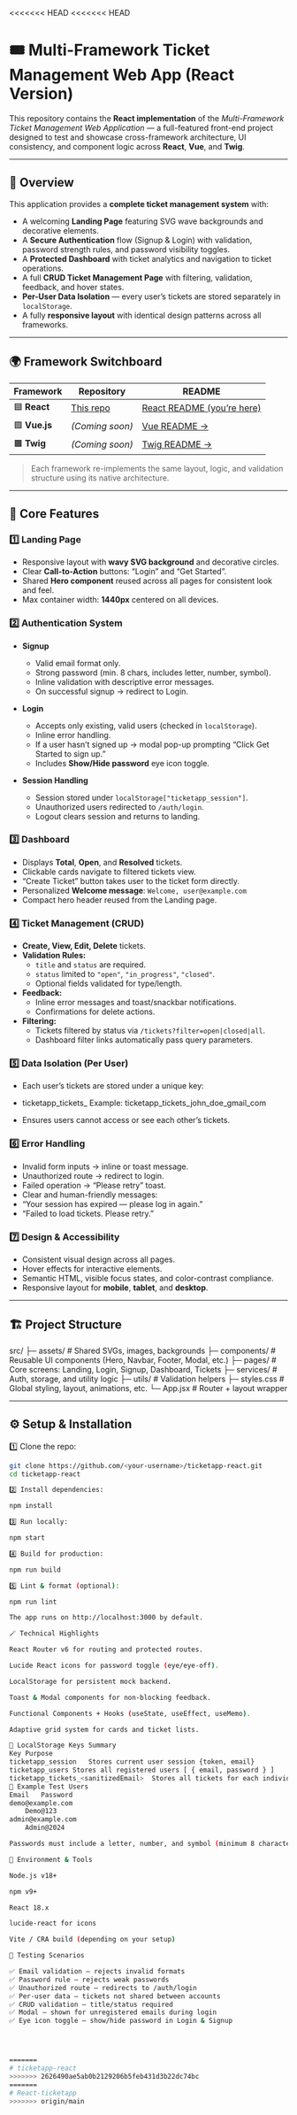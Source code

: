 <<<<<<< HEAD
<<<<<<< HEAD
# 🎟️ Multi-Framework Ticket Management Web App (React Version)

This repository contains the **React implementation** of the *Multi-Framework Ticket Management Web Application* — a full-featured front-end project designed to test and showcase cross-framework architecture, UI consistency, and component logic across **React**, **Vue**, and **Twig**.

---

## 📖 Overview

This application provides a **complete ticket management system** with:

- A welcoming **Landing Page** featuring SVG wave backgrounds and decorative elements.
- A **Secure Authentication** flow (Signup & Login) with validation, password strength rules, and password visibility toggles.
- A **Protected Dashboard** with ticket analytics and navigation to ticket operations.
- A full **CRUD Ticket Management Page** with filtering, validation, feedback, and hover states.
- **Per-User Data Isolation** — every user’s tickets are stored separately in `localStorage`.
- A fully **responsive layout** with identical design patterns across all frameworks.

---

## 🌍 Framework Switchboard

| Framework | Repository | README |
|------------|-------------|--------|
| 🟦 **React** | [This repo](#) | [React README (you’re here)](#) |
| 🟩 **Vue.js** | *(Coming soon)* | [Vue README →](https://github.com/Holupeter/ticketapp-vue/blob/main/README.md) |
| 🟫 **Twig** | *(Coming soon)* | [Twig README →](#) |

> Each framework re-implements the same layout, logic, and validation structure using its native architecture.

---

## 🧠 Core Features

### 1️⃣ Landing Page
- Responsive layout with **wavy SVG background** and decorative circles.
- Clear **Call-to-Action** buttons: “Login” and “Get Started”.
- Shared **Hero component** reused across all pages for consistent look and feel.
- Max container width: **1440px** centered on all devices.

### 2️⃣ Authentication System
- **Signup**
  - Valid email format only.
  - Strong password (min. 8 chars, includes letter, number, symbol).
  - Inline validation with descriptive error messages.
  - On successful signup → redirect to Login.

- **Login**
  - Accepts only existing, valid users (checked in `localStorage`).
  - Inline error handling.
  - If a user hasn’t signed up → modal pop-up prompting “Click Get Started to sign up.”
  - Includes **Show/Hide password** eye icon toggle.

- **Session Handling**
  - Session stored under `localStorage["ticketapp_session"]`.
  - Unauthorized users redirected to `/auth/login`.
  - Logout clears session and returns to landing.

### 3️⃣ Dashboard
- Displays **Total**, **Open**, and **Resolved** tickets.
- Clickable cards navigate to filtered tickets view.
- “Create Ticket” button takes user to the ticket form directly.
- Personalized **Welcome message**: `Welcome, user@example.com`
- Compact hero header reused from the Landing page.

### 4️⃣ Ticket Management (CRUD)
- **Create, View, Edit, Delete** tickets.
- **Validation Rules:**
  - `title` and `status` are required.
  - `status` limited to `"open"`, `"in_progress"`, `"closed"`.
  - Optional fields validated for type/length.
- **Feedback:**
  - Inline error messages and toast/snackbar notifications.
  - Confirmations for delete actions.
- **Filtering:**
  - Tickets filtered by status via `/tickets?filter=open|closed|all`.
  - Dashboard filter links automatically pass query parameters.

### 5️⃣ Data Isolation (Per User)
- Each user’s tickets are stored under a unique key:
- ticketapp_tickets_<sanitizedEmail>
Example: ticketapp_tickets_john_doe_gmail_com

- Ensures users cannot access or see each other’s tickets.

### 6️⃣ Error Handling
- Invalid form inputs → inline or toast message.
- Unauthorized route → redirect to login.
- Failed operation → “Please retry” toast.
- Clear and human-friendly messages:
- “Your session has expired — please log in again.”
- “Failed to load tickets. Please retry.”

### 7️⃣ Design & Accessibility
- Consistent visual design across all pages.
- Hover effects for interactive elements.
- Semantic HTML, visible focus states, and color-contrast compliance.
- Responsive layout for **mobile**, **tablet**, and **desktop**.

---

## 🏗️ Project Structure
src/
├─ assets/ # Shared SVGs, images, backgrounds
├─ components/ # Reusable UI components (Hero, Navbar, Footer, Modal, etc.)
├─ pages/ # Core screens: Landing, Login, Signup, Dashboard, Tickets
├─ services/ # Auth, storage, and utility logic
├─ utils/ # Validation helpers
├─ styles.css # Global styling, layout, animations, etc.
└─ App.jsx # Router + layout wrapper


---

## ⚙️ Setup & Installation

1️⃣ Clone the repo:
```bash
git clone https://github.com/<your-username>/ticketapp-react.git
cd ticketapp-react

2️⃣ Install dependencies:

npm install

3️⃣ Run locally:

npm start

4️⃣ Build for production:

npm run build

5️⃣ Lint & format (optional):

npm run lint

The app runs on http://localhost:3000 by default.

🪄 Technical Highlights

React Router v6 for routing and protected routes.

Lucide React icons for password toggle (eye/eye-off).

LocalStorage for persistent mock backend.

Toast & Modal components for non-blocking feedback.

Functional Components + Hooks (useState, useEffect, useMemo).

Adaptive grid system for cards and ticket lists.

🔐 LocalStorage Keys Summary
Key	Purpose
ticketapp_session	Stores current user session {token, email}
ticketapp_users	Stores all registered users [ { email, password } ]
ticketapp_tickets_<sanitizedEmail>	Stores all tickets for each individual user
👥 Example Test Users
Email	Password
demo@example.com
	Demo@123
admin@example.com
	Admin@2024

Passwords must include a letter, number, and symbol (minimum 8 characters).

🧩 Environment & Tools

Node.js v18+

npm v9+

React 18.x

lucide-react for icons

Vite / CRA build (depending on your setup)

🧪 Testing Scenarios

✅ Email validation — rejects invalid formats
✅ Password rule — rejects weak passwords
✅ Unauthorized route — redirects to /auth/login
✅ Per-user data — tickets not shared between accounts
✅ CRUD validation — title/status required
✅ Modal — shown for unregistered emails during login
✅ Eye icon toggle — show/hide password in Login & Signup




=======
# ticketapp-react
>>>>>>> 2626490ae5ab0b2129206b5feb431d3b22dc74bc
=======
# React-ticketapp
>>>>>>> origin/main
